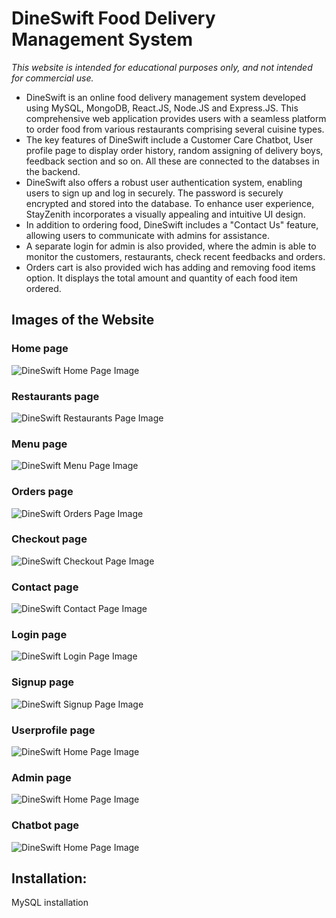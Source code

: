 # DineSwift Food Delivery Management System

_*This website is intended for educational purposes only, and not intended for commercial use.*_

+ DineSwift is an online food delivery management system developed using MySQL, MongoDB, React.JS, Node.JS and Express.JS. This comprehensive web application provides users with a seamless platform to order food from various restaurants comprising several cuisine types.
+ The key features of DineSwift include a Customer Care Chatbot, User profile page to display order history, random assigning of delivery boys, feedback section and so on. All these are connected to the databses in the backend.
+ DineSwift also offers a robust user authentication system, enabling users to sign up and log in securely. The password is securely encrypted and stored into the database. To enhance user experience, StayZenith incorporates a visually appealing and intuitive UI design. 
+ In addition to ordering food, DineSwift includes a "Contact Us" feature, allowing users to communicate with admins for assistance.
+ A separate login for admin is also provided, where the admin is able to monitor the customers, restaurants, check recent feedbacks and orders.
+ Orders cart is also provided wich has adding and removing food items option. It displays the total amount and quantity of each food item ordered. 

## Images of the Website
### Home page
![DineSwift Home Page Image](/websiteimages/homepage.png)

### Restaurants page
![DineSwift Restaurants Page Image](/websiteimages/restaurantspage.png)

### Menu page
![DineSwift Menu Page Image](/websiteimages/menupage.png)

### Orders page
![DineSwift Orders Page Image](/websiteimages/orderspage.png)

### Checkout page
![DineSwift Checkout Page Image](/websiteimages/checkoutpage.png)

### Contact page
![DineSwift Contact Page Image](/websiteimages/contactpage.png)

### Login page
![DineSwift Login Page Image](/websiteimages/loginpage.png)

### Signup page
![DineSwift Signup Page Image](/websiteimages/signuppage.png)

### Userprofile page
![DineSwift Home Page Image](/websiteimages/userprofilepage.png)

### Admin page
![DineSwift Home Page Image](/websiteimages/adminpage.png)

### Chatbot page
![DineSwift Home Page Image](/websiteimages/chatbotpage.png)

## Installation:
MySQL installation
